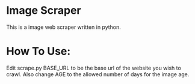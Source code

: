 Image Scraper
================

This is a image web scraper written in python.

How To Use:
================
Edit scrape.py BASE_URL to be the base url of the website you wish to crawl. Also change AGE to the allowed number of days for the image age.
